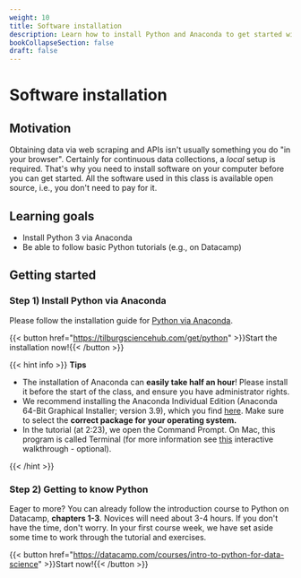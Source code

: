 ```yaml
---
weight: 10
title: Software installation
description: Learn how to install Python and Anaconda to get started with web scraping and APIs.
bookCollapseSection: false
draft: false
---
```


# Software installation

## Motivation
Obtaining data via web scraping and APIs isn't usually something you do "in your browser". Certainly for continuous data collections, a *local* setup is required. That's why you need to install software on your computer before you can get started. All the software used in this class is available open source, i.e., you don't need to pay for it.

## Learning goals
- Install Python 3 via Anaconda
- Be able to follow basic Python tutorials (e.g., on Datacamp)

## Getting started

### Step 1) Install Python via Anaconda

Please follow the installation guide for [Python via Anaconda](https://tilburgsciencehub.com/get/python).

{{< button href="https://tilburgsciencehub.com/get/python" >}}Start the installation now!{{< /button >}}

{{< hint info >}}
**Tips**
- The installation of Anaconda can **easily take half an hour**! Please install it before the start of the class, and ensure you have administrator rights.
- We recommend installing the Anaconda Individual Edition (Anaconda 64-Bit Graphical Installer; version 3.9), which you find [here](https://www.anaconda.com/products/distribution). Make sure to select the __correct package for your operating system.__
- In the tutorial (at 2:23), we open the Command Prompt. On Mac, this program is called Terminal (for more information see [this](https://generalassembly.github.io/prework/cl/#/) interactive walkthrough - optional).

{{< /hint >}}

### Step 2) Getting to know Python

Eager to 
more? You can already follow the introduction course to Python on Datacamp, __chapters 1-3__. Novices will need about 3-4 hours. If you don't have the time, don't worry. In your first course week, we have set aside some time to work through the tutorial and exercises.

{{< button href="https://datacamp.com/courses/intro-to-python-for-data-science" >}}Start now!{{< /button >}}

